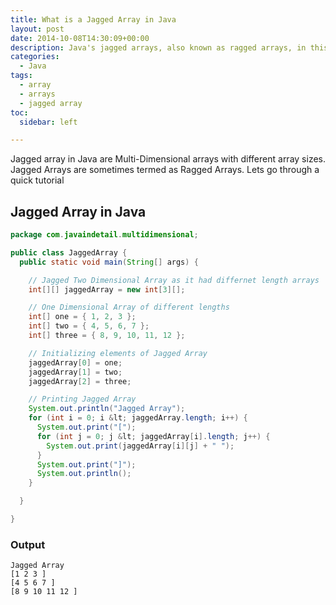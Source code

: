 ```yaml
---
title: What is a Jagged Array in Java
layout: post
date: 2014-10-08T14:30:09+00:00
description: Java's jagged arrays, also known as ragged arrays, in this comprehensive tutorial. Learn to work with multi-dimensional arrays of varying sizes with practical examples and a provided code snippet for hands-on practice.
categories:
  - Java
tags:
  - array
  - arrays
  - jagged array
toc:
  sidebar: left

---
```

Jagged array in Java are Multi-Dimensional arrays with different array sizes. Jagged Arrays are sometimes termed as Ragged Arrays. Lets go through a quick tutorial

## Jagged Array in Java

```java
package com.javaindetail.multidimensional;

public class JaggedArray {
  public static void main(String[] args) {

    // Jagged Two Dimensional Array as it had differnet length arrays
    int[][] jaggedArray = new int[3][];

    // One Dimensional Array of different lengths
    int[] one = { 1, 2, 3 };
    int[] two = { 4, 5, 6, 7 };
    int[] three = { 8, 9, 10, 11, 12 };

    // Initializing elements of Jagged Array
    jaggedArray[0] = one;
    jaggedArray[1] = two;
    jaggedArray[2] = three;

    // Printing Jagged Array
    System.out.println("Jagged Array");
    for (int i = 0; i &lt; jaggedArray.length; i++) {
      System.out.print("[");
      for (int j = 0; j &lt; jaggedArray[i].length; j++) {
        System.out.print(jaggedArray[i][j] + " ");
      }
      System.out.print("]");
      System.out.println();
    }

  }

}
```

### Output
```
Jagged Array
[1 2 3 ]
[4 5 6 7 ]
[8 9 10 11 12 ]
```